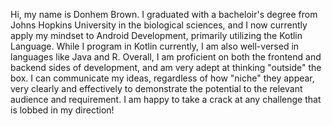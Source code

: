   Hi, my name is Donhem Brown. I graduated with a bacheloir's degree from Johns Hopkins University in the biological sciences, 
and I now currently apply my mindset to Android Development, primarily utilizing the Kotlin Language. While I program in Kotlin currently,
I am also well-versed in languages like Java and R. Overall, I am proficient on both the frontend and backend sides of development, 
and am very adept at thinking "outside" the box. I can communicate my ideas, regardless of how "niche" they appear, very clearly 
and effectively to demonstrate the potential to the relevant audience and requirement. I am happy to take a crack at any challenge
that is lobbed in my direction!
